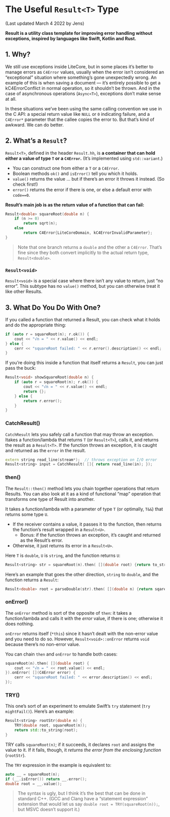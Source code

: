#  The Useful `Result<T>` Type

(Last updated March 4 2022 by Jens)

**Result is a utility class template for improving error handling without exceptions, inspired by languages like Swift, Kotlin and Rust.**

## 1. Why?

We still use exceptions inside LiteCore, but in some places it’s better to manage errors as `C4Error` values, usually when the error isn’t considered an “exceptional” situation where something’s gone unexpectedly wrong. An example of this is when saving a document — it’s entirely possible to get a kC4ErrorConflict in normal operation, so it shouldn’t be thrown. And in the case of asynchronous operations (`Async<T>`), exceptions don’t make sense at all.

In these situations we’ve been using the same calling convention we use in the C API: a special return value like `NULL` or `0` indicating failure, and a `C4Error*` parameter that the callee copies the error to. But that’s kind of awkward. We can do better.

## 2. What’s a `Result`?

`Result<T>`, defined in the header `Result.hh`, is **a container that can hold either a value of type `T` or a `C4Error`.** (It’s implemented using `std::variant`.)

- You can construct one from either a `T` or a `C4Error`.
- Boolean methods `ok()` and `isError()` tell you which it holds.
- `value()` returns the value … but if there’s an error it throws it instead. (So check first!)
- `error()` returns the error if there is one, or else a default error with `code==0`.

**Result’s main job is as the return value of a function that can fail:**

```c++
Result<double> squareRoot(double n) {
    if (n >= 0)
        return sqrt(n);
    else
        return C4Error{LiteCoreDomain, kC4ErrorInvalidParameter};
}
```

>  Note that one branch returns a `double` and the other a `C4Error`. That’s fine since they both convert implicitly to the actual return type, `Result<double>`.

### `Result<void>`

`Result<void>` is a special case where there isn’t any value to return, just “no error”. This subtype has no `value()` method, but you can otherwise treat it like other Results.

## 3. What Do You Do With One?

If you called a function that returned a Result, you can check what it holds and do the appropriate thing:

```c++
if (auto r = squareRoot(n); r.ok()) {
    cout << "√n = " << r.value() << endl;
} else {
    cerr << "squareRoot failed: " << r.error().description() << endl;
}
```

If you’re doing this inside a function that itself returns a `Result`, you can just pass the buck:

```c++
Result<void> showSquareRoot(double n) {
    if (auto r = squareRoot(n); r.ok()) {
        cout << "√n = " << r.value() << endl;
        return {};
    } else {
        return r.error();
    }
}
```

### CatchResult()

`CatchResult` lets you safely call a function that may throw an exception. Itakes a function/lambda that returns `T` (or `Result<T>`), calls it, and returns the result as a `Result<T>`. If the function throws an exception, it is caught and returned as the `error` in the result.

```c++
extern string read_line(stream*);  // throws exception on I/O error
Result<string> input = CatchResult( []{ return read_line(in); });
```

### then()

The `Result::then()` method lets you chain together operations that return Results. You can also look at it as a kind of functional “map” operation that transforms one type of Result into another.

It takes a function/lambda with a parameter of type `T` (or optimally, `T&&`) that returns some type `U`.

- If the receiver contains a value, it passes it to the function, then returns the function’s result wrapped in a `Result<U>`.
    - Bonus: if the function throws an exception, it’s caught and returned as the Result’s error.
- Otherwise, it just returns its error in a `Result<U>`.

Here `T` is `double`, `U` is `string`, and the function returns `U`:

```c++
Result<string> str = squareRoot(n).then( [](double root) {return to_string(root);} );
```

Here’s an example that goes the other direction, `string` to `double`, and the function returns a `Result`:

```c++
Result<double> root = parseDouble(str).then( [](double n) {return sqareRoot(n);} );
```

### onError()

The `onError` method is sort of the opposite of `then`: it takes a function/lambda and calls it with the _error_ value, if there is one; otherwise it does nothing.

`onError` returns itself (`*this`) since it hasn’t dealt with the non-error value and you need to do so. However, `Result<void>::onError` returns `void` because there’s no non-error value.

You can chain `then` and `onError` to handle both cases:

```c++
squareRoot(n).then( [](double root) {
    cout << "√n = " << root.value() << endl;
}).onError( [](C4Error error) {
    cerr << "squareRoot failed: " << error.description() << endl;
});
```

### TRY()

This one’s sort of an experiment to emulate Swift’s `try` statement (`try mightFail()`). Here’s an example:

```c++
Result<string> rootStr(double n) {
    TRY(double root, squareRoot(n));
    return std::to_string(root);
}
```

TRY calls `squareRoot(n)`; if it succeeds, it declares `root` and assigns the value to it. If it fails, though, it *returns the error from the enclosing function* (`rootStr`).

The `TRY` expression in the example is equivalent to:

```c++
auto __ = squareRoot(n);
if (__.isError()) return __.error();
double root = __.value();
```

> The syntax is ugly, but I think it’s the best that can be done in standard C++. (GCC and Clang have a “statement expression” extension that would let us say `double root = TRY(squareRoot(n));`, but MSVC doesn’t support it.)
